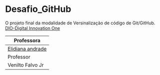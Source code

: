 # Desafio_GitHub
O projeto final da modalidade de Versinalização de código de Git/GitHub.
[DIO-Digital Innovation One](https://www.dio.me/)

|Professora|
|-----|
|[Elidiana andrade](https://github.com/elidianaandrade/dio-curso-git-github)|
|Professor|
|Venilto Falvo Jr|
